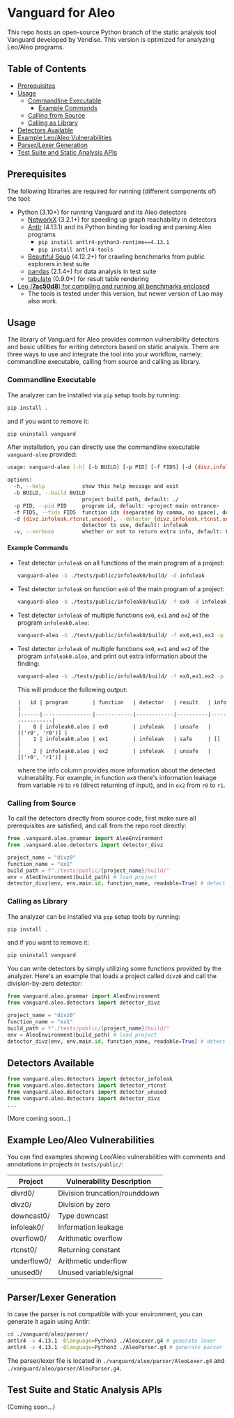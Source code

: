 # Vanguard for Aleo

This repo hosts an open-source Python branch of the static analysis tool Vanguard developed by Veridise. This version is optimized for analyzing Leo/Aleo programs.

## Table of Contents

- [Prerequisites](#prerequisites)
- [Usage](#usage)
  - [Commandline Executable](#commandline-executable)
    - [Example Commands](#example-commands)
  - [Calling from Source](#calling-from-source)
  - [Calling as Library](#calling-as-library)
- [Detectors Available](#detectors-available)
- [Example Leo/Aleo Vulnerabilities](#example-leoaleo-vulnerabilities)
- [Parser/Lexer Generation](#parserlexer-generation)
- [Test Suite and Static Analysis APIs](#test-suite-and-static-analysis-apis)

## Prerequisites

The following libraries are required for running (different components of) the tool:

- Python (3.10+) for running Vanguard and its Aleo detectors
  - [NetworkX](https://networkx.org/documentation/stable/install.html) (3.2.1+) for speeding up graph reachability in detectors
  - [Antlr](https://www.antlr.org/) (4.13.1) and its Python binding for loading and parsing Aleo programs
    - `pip install antlr4-python3-runtime==4.13.1`
    - `pip install antlr4-tools`
  - [Beautiful Soup](https://www.crummy.com/software/BeautifulSoup/) (4.12.2+) for crawling benchmarks from public explorers in test suite
  - [pandas](https://pandas.pydata.org/)  (2.1.4+) for data analysis in test suite
  - [tabulate](https://github.com/astanin/python-tabulate) (0.9.0+) for result table rendering
- <u>Leo (**7ac50d8**) for compiling and running all benchmarks enclosed</u>
  - The tools is tested under this version, but newer version of Lao may also work.

## Usage

The library of Vanguard for Aleo provides common vulnerability detectors and basic utilities for writing detectors based on static analysis. There are three ways to use and integrate the tool into your workflow, namely: commandline executable, calling from source and calling as library.

### Commandline Executable

The analyzer can be installed via `pip` setup tools by running:

```bash
pip install .
```

and if you want to remove it:

```bash
pip uninstall vanguard
```

After installation, you can directly use the commandline executable `vanguard-aleo` provided:

```bash
usage: vanguard-aleo [-h] [-b BUILD] [-p PID] [-f FIDS] [-d {divz,infoleak,rtcnst,unused}] [-v]

options:
  -h, --help            show this help message and exit
  -b BUILD, --build BUILD
                        project build path, default: ./
  -p PID, --pid PID     program id, default: <project main entrance>
  -f FIDS, --fids FIDS  function ids (separated by comma, no space), default: <all functions of project>
  -d {divz,infoleak,rtcnst,unused}, --detector {divz,infoleak,rtcnst,unused}
                        detector to use, default: infoleak
  -v, --verbose         whether or not to return extra info, default: False
```

#### Example Commands

- Test detector `infoleak` on all functions of the main program of a project:

  ```bash
  vanguard-aleo -b ./tests/public/infoleak0/build/ -d infoleak
  ```

- Test detector `infoleak` on function `ex0` of the main program of a project:

  ```bash
  vanguard-aleo -b ./tests/public/infoleak0/build/ -f ex0 -d infoleak
  ```

- Test detector `infoleak` of multiple functions `ex0`, `ex1` and `ex2` of the program `infoleak0.aleo`:

  ```bash
  vanguard-aleo -b ./tests/public/infoleak0/build/ -f ex0,ex1,ex2 -p infoleak0.aleo -d infoleak
  ```

- Test detector `infoleak` of multiple functions `ex0`, `ex1` and `ex2` of the program `infoleak0.aleo`, and print out extra information about the finding:

  ```bash
  vanguard-aleo -b ./tests/public/infoleak0/build/ -f ex0,ex1,ex2 -p infoleak0.aleo -d infoleak -v
  ```

  This will produce the following output:

  ```
  |   id | program        | function   | detector   | result   | info           |
  |------|----------------|------------|------------|----------|----------------|
  |    0 | infoleak0.aleo | ex0        | infoleak   | unsafe   | [('r0', 'r0')] |
  |    1 | infoleak0.aleo | ex1        | infoleak   | safe     | []             |
  |    2 | infoleak0.aleo | ex2        | infoleak   | unsafe   | [('r0', 'r1')] |
  ```

  where the info column provides more information about the detected vulnerability. For example, in function `ex0` there's information leakage from variable `r0` to `r0` (direct returning of input), and in `ex2` from `r0` to `r1`. 

### Calling from Source

To call the detectors directly from source code, first make sure all prerequisites are satisfied, and call from the repo root directly:

```python
from .vanguard.aleo.grammar import AleoEnvironment
from .vanguard.aleo.detectors import detector_divz

project_name = "divz0"
function_name = "ex1"
build_path = f"./tests/public/{project_name}/build/"
env = AleoEnvironment(build_path) # load project
detector_divz(env, env.main.id, function_name, readable=True) # detect
```

### Calling as Library

The analyzer can be installed via `pip` setup tools by running:

```bash
pip install .
```

and if you want to remove it:

```bash
pip uninstall vanguard
```

You can write detectors by simply utilizing some functions provided by the analyzer. Here's an example that loads a project called `divz0` and call the division-by-zero detector:

```python
from vanguard.aleo.grammar import AleoEnvironment
from vanguard.aleo.detectors import detector_divz

project_name = "divz0"
function_name = "ex1"
build_path = f"./tests/public/{project_name}/build/"
env = AleoEnvironment(build_path) # load project
detector_divz(env, env.main.id, function_name, readable=True) # detect
```

## Detectors Available

```python
from vanguard.aleo.detectors import detector_infoleak
from vanguard.aleo.detectors import detector_rtcnst
from vanguard.aleo.detectors import detector_unused
from vanguard.aleo.detectors import detector_divz
...
```

(More coming soon...)

## Example Leo/Aleo Vulnerabilities

You can find examples showing Leo/Aleo vulnerabilities with comments and annotations in projects in `tests/public/`:

| Project     | Vulnerability Description     |
| ----------- | ----------------------------- |
| divrd0/     | Division truncation/rounddown |
| divz0/      | Division by zero              |
| downcast0/  | Type downcast                 |
| infoleak0/  | Information leakage           |
| overflow0/  | Arithmetic overflow           |
| rtcnst0/    | Returning constant            |
| underflow0/ | Arithmetic underflow          |
| unused0/    | Unused variable/signal        |

## Parser/Lexer Generation

In case the parser is not compatible with your environment, you can generate it again using Antlr:

```bash
cd ./vanguard/aleo/parser/
antlr4 -v 4.13.1 -Dlanguage=Python3 ./AleoLexer.g4 # generate lexer
antlr4 -v 4.13.1 -Dlanguage=Python3 ./AleoParser.g4 # generate parser
```

The parser/lexer file is located in `./vanguard/aleo/parser/AleoLexer.g4` and `./vanguard/aleo/parser/AleoParser.g4`.

## Test Suite and Static Analysis APIs

(Coming soon...)
